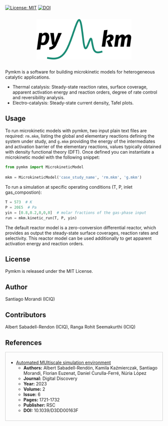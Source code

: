 [![License: MIT](https://img.shields.io/badge/License-MIT-green.svg)](https://opensource.org/licenses/MIT)
[![DOI](https://img.shields.io/badge/DOI-10.1039%2FD3DD00163F-blue)](http://dx.doi.org/10.1039/D3DD00163F)




<div style="display: flex; justify-content: center; align-items: center;">
    <p align="center">
     <img src="./logo.png" width="60%" height="60%" />
    </p>
</div>


Pymkm is a software for building microkinetic models for heterogeneous catalytic applications.

- Thermal catalysis: Steady-state reaction rates, surface coverage, apparent activation energy and reaction orders, degree of rate control and reversibility analysis.
- Electro-catalysis: Steady-state current density, Tafel plots.

## Usage

To run microkinetic models with pymkm, two input plain text files are required: `rm.mkm`, listing the global and elementary reactions defining the system under study, and `g.mkm` providing the energy of the intermediates and activation barrier of the elementary reactions, values typically obtained with density functional theory (DFT). Once defined you can instantiate a microkinetic model with the following snippet:

```python
from pymkm import MicrokineticModel

mkm = MicrokineticModel('case_study_name', 'rm.mkm', 'g.mkm')
```

To run a simulation at specific operating conditions (T, P, inlet gas_compostion):

```python
T = 573  # K
P = 20E5  # Pa 
yin = [0.8,0.2,0,0,0]  # molar fractions of the gas-phase input
run = mkm.kinetic_run(T, P, yin)
```

The default reactor model is a zero-conversion differential reactor, which provides as output the steady-state surface coverages, reaction rates and selectivity. This reactor model can be used additionally to get apparent activation energy and reaction orders.

## License
Pymkm is released under the MIT License.

## Author
Santiago Morandi (ICIQ)

## Contributors
Albert Sabadell-Rendon (ICIQ), Ranga Rohit Seemakurthi (ICIQ)

## References

<div style="border: 1px solid #ccc; padding: 10px;">
  
- [Automated MUltiscale simulation environment](http://dx.doi.org/10.1039/D3DD00163F)
  - **Authors:** Albert Sabadell-Rendón, Kamila Kaźmierczak, Santiago Morandi, Florian Euzenat, Daniel Curulla-Ferré, Núria López
  - **Journal:** Digital Discovery
  - **Year:** 2023
  - **Volume:** 2
  - **Issue:** 6
  - **Pages:** 1721-1732
  - **Publisher:** RSC
  - **DOI:** 10.1039/D3DD00163F

</div>




